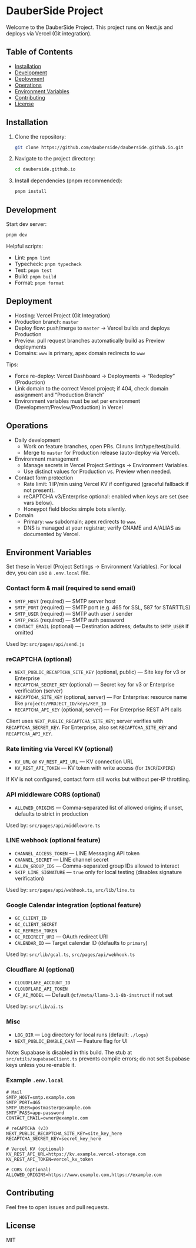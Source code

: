 # DauberSide Project

Welcome to the DauberSide Project. This project runs on Next.js and deploys via Vercel (Git integration).

## Table of Contents

- [Installation](#installation)
- [Development](#development)
- [Deployment](#deployment)
- [Operations](#operations)
- [Environment Variables](#environment-variables)
- [Contributing](#contributing)
- [License](#license)

## Installation

1. Clone the repository:
   ```sh
   git clone https://github.com/dauberside/dauberside.github.io.git
   ```
2. Navigate to the project directory:
   ```sh
   cd dauberside.github.io
   ```
3. Install dependencies (pnpm recommended):
   ```sh
   pnpm install
   ```

## Development

Start dev server:

```sh
pnpm dev
```

Helpful scripts:

- Lint: `pnpm lint`
- Typecheck: `pnpm typecheck`
- Test: `pnpm test`
- Build: `pnpm build`
- Format: `pnpm format`

## Deployment

- Hosting: Vercel Project (Git Integration)
- Production branch: `master`
- Deploy flow: push/merge to `master` → Vercel builds and deploys Production
- Preview: pull request branches automatically build as Preview deployments
- Domains: `www` is primary, apex domain redirects to `www`

Tips:

- Force re-deploy: Vercel Dashboard → Deployments → “Redeploy” (Production)
- Link domain to the correct Vercel project; if 404, check domain assignment and “Production Branch”
- Environment variables must be set per environment (Development/Preview/Production) in Vercel

## Operations

- Daily development
  - Work on feature branches, open PRs. CI runs lint/type/test/build.
  - Merge to `master` for Production release (auto-deploy via Vercel).
- Environment management
  - Manage secrets in Vercel Project Settings → Environment Variables.
  - Use distinct values for Production vs. Preview when needed.
- Contact form protection
  - Rate limit: 1 IP/min using Vercel KV if configured (graceful fallback if not present).
  - reCAPTCHA v3/Enterprise optional: enabled when keys are set (see vars below).
  - Honeypot field blocks simple bots silently.
- Domain
  - Primary: `www` subdomain; apex redirects to `www`.
  - DNS is managed at your registrar; verify CNAME and A/ALIAS as documented by Vercel.

## Environment Variables

Set these in Vercel (Project Settings → Environment Variables). For local dev, you can use a `.env.local` file.

### Contact form & mail (required to send email)

- `SMTP_HOST` (required) — SMTP server host
- `SMTP_PORT` (required) — SMTP port (e.g. 465 for SSL, 587 for STARTTLS)
- `SMTP_USER` (required) — SMTP auth user / sender
- `SMTP_PASS` (required) — SMTP auth password
- `CONTACT_EMAIL` (optional) — Destination address; defaults to `SMTP_USER` if omitted

Used by: `src/pages/api/send.js`

### reCAPTCHA (optional)

- `NEXT_PUBLIC_RECAPTCHA_SITE_KEY` (optional, public) — Site key for v3 or Enterprise
- `RECAPTCHA_SECRET_KEY` (optional) — Secret key for v3 or Enterprise verification (server)
- `RECAPTCHA_SITE_KEY` (optional, server) — For Enterprise: resource name like `projects/PROJECT_ID/keys/KEY_ID`
- `RECAPTCHA_API_KEY` (optional, server) — For Enterprise REST API calls

Client uses `NEXT_PUBLIC_RECAPTCHA_SITE_KEY`; server verifies with `RECAPTCHA_SECRET_KEY`. For Enterprise, also set `RECAPTCHA_SITE_KEY` and `RECAPTCHA_API_KEY`.

### Rate limiting via Vercel KV (optional)

- `KV_URL` or `KV_REST_API_URL` — KV connection URL
- `KV_REST_API_TOKEN` — KV token with write access (for `INCR`/`EXPIRE`)

If KV is not configured, contact form still works but without per-IP throttling.

### API middleware CORS (optional)

- `ALLOWED_ORIGINS` — Comma-separated list of allowed origins; if unset, defaults to strict in production

Used by: `src/pages/api/middleware.ts`

### LINE webhook (optional feature)

- `CHANNEL_ACCESS_TOKEN` — LINE Messaging API token
- `CHANNEL_SECRET` — LINE channel secret
- `ALLOW_GROUP_IDS` — Comma-separated group IDs allowed to interact
- `SKIP_LINE_SIGNATURE` — `true` only for local testing (disables signature verification)

Used by: `src/pages/api/webhook.ts`, `src/lib/line.ts`

### Google Calendar integration (optional feature)

- `GC_CLIENT_ID`
- `GC_CLIENT_SECRET`
- `GC_REFRESH_TOKEN`
- `GC_REDIRECT_URI` — OAuth redirect URI
- `CALENDAR_ID` — Target calendar ID (defaults to `primary`)

Used by: `src/lib/gcal.ts`, `src/pages/api/webhook.ts`

### Cloudflare AI (optional)

- `CLOUDFLARE_ACCOUNT_ID`
- `CLOUDFLARE_API_TOKEN`
- `CF_AI_MODEL` — Default `@cf/meta/llama-3.1-8b-instruct` if not set

Used by: `src/lib/ai.ts`

### Misc

- `LOG_DIR` — Log directory for local runs (default: `./logs`)
- `NEXT_PUBLIC_ENABLE_CHAT` — Feature flag for UI

Note: Supabase is disabled in this build. The stub at `src/utils/supabaseClient.ts` prevents compile errors; do not set Supabase keys unless you re-enable it.

### Example `.env.local`

```env
# Mail
SMTP_HOST=smtp.example.com
SMTP_PORT=465
SMTP_USER=postmaster@example.com
SMTP_PASS=app-password
CONTACT_EMAIL=owner@example.com

# reCAPTCHA (v3)
NEXT_PUBLIC_RECAPTCHA_SITE_KEY=site_key_here
RECAPTCHA_SECRET_KEY=secret_key_here

# Vercel KV (optional)
KV_REST_API_URL=https://kv.example.vercel-storage.com
KV_REST_API_TOKEN=vercel_kv_token

# CORS (optional)
ALLOWED_ORIGINS=https://www.example.com,https://example.com
```

## Contributing

Feel free to open issues and pull requests.

## License

MIT
